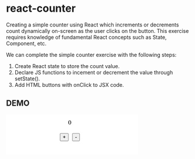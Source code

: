 # react-counter

Creating a simple counter using React which increments or decrements count dynamically on-screen as the user clicks on the button. This exercise requires knowledge of fundamental React concepts such as State, Component, etc.

We can complete the simple counter exercise with the following steps:

1. Create React state to store the count value.
2. Declare JS functions to incement or decrement the value through setState().
3. Add HTML buttons with onClick to JSX code.

## DEMO

![Screenshot of a demo](/src/assets/images/react-increment-decrement.gif)
